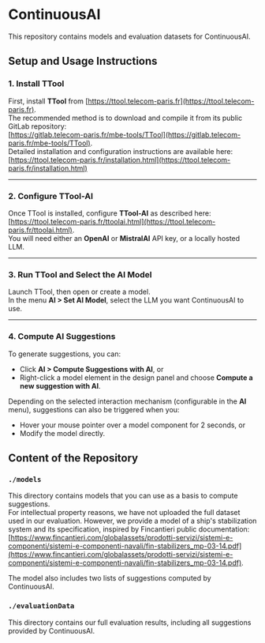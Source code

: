 # ContinuousAI
This repository contains models and evaluation datasets for ContinuousAI.

## Setup and Usage Instructions

### 1. Install TTool  
First, install **TTool** from [https://ttool.telecom-paris.fr](https://ttool.telecom-paris.fr).  
The recommended method is to download and compile it from its public GitLab repository:  
[https://gitlab.telecom-paris.fr/mbe-tools/TTool](https://gitlab.telecom-paris.fr/mbe-tools/TTool).  
Detailed installation and configuration instructions are available here:  
[https://ttool.telecom-paris.fr/installation.html](https://ttool.telecom-paris.fr/installation.html)

---

### 2. Configure TTool-AI  
Once TTool is installed, configure **TTool-AI** as described here:  
[https://ttool.telecom-paris.fr/ttoolai.html](https://ttool.telecom-paris.fr/ttoolai.html).  
You will need either an **OpenAI** or **MistralAI** API key, or a locally hosted LLM.

---

### 3. Run TTool and Select the AI Model  
Launch TTool, then open or create a model.  
In the menu **AI > Set AI Model**, select the LLM you want ContinuousAI to use.

---

### 4. Compute AI Suggestions  
To generate suggestions, you can:  
- Click **AI > Compute Suggestions with AI**, or  
- Right-click a model element in the design panel and choose **Compute a new suggestion with AI**.
  
Depending on the selected interaction mechanism (configurable in the **AI** menu), suggestions can also be triggered when you:  
- Hover your mouse pointer over a model component for 2 seconds, or  
- Modify the model directly.


## Content of the Repository

### `./models`  
This directory contains models that you can use as a basis to compute suggestions.  
For intellectual property reasons, we have not uploaded the full dataset used in our evaluation. However, we provide a model of a ship's stabilization system and its specification, inspired by Fincantieri public documentation:  
[https://www.fincantieri.com/globalassets/prodotti-servizi/sistemi-e-componenti/sistemi-e-componenti-navali/fin-stabilizers_mp-03-14.pdf](https://www.fincantieri.com/globalassets/prodotti-servizi/sistemi-e-componenti/sistemi-e-componenti-navali/fin-stabilizers_mp-03-14.pdf).  

The model also includes two lists of suggestions computed by ContinuousAI.

### `./evaluationData`  
This directory contains our full evaluation results, including all suggestions provided by ContinuousAI.
